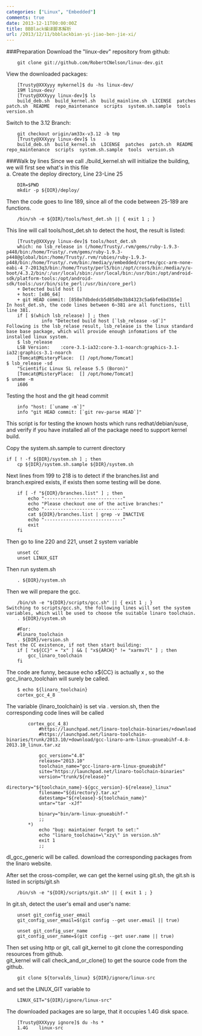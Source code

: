 ```yaml
---
categories: ["Linux", "Embedded"]
comments: true
date: 2013-12-11T00:00:00Z
title: BBBlack编译脚本解析
url: /2013/12/11/bbblackbian-yi-jiao-ben-jie-xi/
---
```


###Preparation
Download the "linux-dev" repository from github:

```
	git clone git://github.com/RobertCNelson/linux-dev.git

```
View the downloaded packages:

```
	[Trusty@XXXyyy mykernel]$ du -hs linux-dev/
	19M	linux-dev/
	[Trusty@XXXyyy linux-dev]$ ls
	build_deb.sh  build_kernel.sh  build_mainline.sh  LICENSE  patches  patch.sh  README  repo_maintenance  scripts  system.sh.sample  tools  version.sh

```
Switch to the 3.12 Branch:

```
	git checkout origin/am33x-v3.12 -b tmp
	[Trusty@XXXyyy linux-dev]$ ls
	build_deb.sh  build_kernel.sh  LICENSE  patches  patch.sh  README  repo_maintenance  scripts  system.sh.sample  tools  version.sh

```
###Walk by lines
Since we call ./build_kernel.sh will initialize the building, we will first see what's in this file    
a. Create the deploy directory, Line 23-Line 25

```
	DIR=$PWD
	mkdir -p ${DIR}/deploy/

```
Then the code goes to line 189, since all of the code between 25-189 are functions. 

```
	/bin/sh -e ${DIR}/tools/host_det.sh || { exit 1 ; }

```
This line will call tools/host_det.sh to detect the host, the result is listed:

```
	[Trusty@XXXyyy linux-dev]$ tools/host_det.sh 
	which: no lsb_release in (/home/Trusty/.rvm/gems/ruby-1.9.3-p448/bin:/home/Trusty/.rvm/gems/ruby-1.9.3-p448@global/bin:/home/Trusty/.rvm/rubies/ruby-1.9.3-p448/bin:/home/Trusty/.rvm/bin:/media/y/embedded/cortex/gcc-arm-none-eabi-4_7-2013q3/bin:/home/Trusty/perl5/bin:/opt/cross/bin:/media/y/u-boot/4.3.2/bin/:/usr/local/sbin:/usr/local/bin:/usr/bin:/opt/android-sdk/platform-tools:/opt/android-sdk/tools:/usr/bin/site_perl:/usr/bin/core_perl)
	+ Detected build host []
	+ host: [x86_64]
	+ git HEAD commit: [858e7dbdedcb5d85d0e3b84323c5a6bfe6bd3b5e]
In host_det.sh, the code lines between 6~381 are all functions, till line 381. 
	if [ $(which lsb_release) ] ; then
	         info "Detected build host [`lsb_release -sd`]"
Following is the lsb_relase result, lsb_release is the linux standard base base package, which will provide enough infomations of the installed linux system. 
	$ lsb_release
	LSB Version:	:core-3.1-ia32:core-3.1-noarch:graphics-3.1-ia32:graphics-3.1-noarch
	[Tomcat@MisteryPlace:  [] /opt/home/Tomcat]                                                                                        $ lsb_release -sd
	"Scientific Linux SL release 5.5 (Boron)"
	[Tomcat@MisteryPlace:  [] /opt/home/Tomcat]                                                                                        $ uname -m
	i686

```
Testing the host and the git head commit

```
	info "host: [`uname -m`]"
	info "git HEAD commit: [`git rev-parse HEAD`]"

```
This script is for testing the known hosts which runs redhat/debian/suse, and verify if you have installed all of the package need to support kernel build.     

Copy the system.sh.sample to current directory

```
if [ ! -f ${DIR}/system.sh ] ; then
	cp ${DIR}/system.sh.sample ${DIR}/system.sh

```
Next lines from 199 to 218 is to detect if the branches.list and branch.expired exists, if exists then some testing will be done.

```
	if [ -f "${DIR}/branches.list" ] ; then
		echo "-----------------------------"
		echo "Please checkout one of the active branches:"
		echo "-----------------------------"
		cat ${DIR}/branches.list | grep -v INACTIVE
		echo "-----------------------------"
		exit
	fi

```
Then go to line 220 and 221, unset 2 system variable

```
	unset CC
	unset LINUX_GIT

```
Then run system.sh

```
	. ${DIR}/system.sh

```
Then we will prepare the gcc.

```
	/bin/sh -e "${DIR}/scripts/gcc.sh" || { exit 1 ; }
Switching to scripts/gcc.sh, the following lines will set the system variables, which will be used to choose the suitable linaro toolchain. 
	. ${DIR}/system.sh
	
	#For:
	#linaro_toolchain
	. ${DIR}/version.sh
Test the CC existence, if not then start building:
	if [ "x${CC}" = "x" ] && [ "x${ARCH}" != "xarmv7l" ] ; then
		gcc_linaro_toolchain
	fi

```
The code are funny, because echo x${CC} is actually x , so the gcc_linaro_toolchain will surely be called.     

```
	$ echo ${linaro_toolchain}
	cortex_gcc_4_8

```
The variable {linaro_toolchain} is set via . version.sh, then the corresponding code lines will be called

```
		cortex_gcc_4_8)
			#https://launchpad.net/linaro-toolchain-binaries/+download
			#https://launchpad.net/linaro-toolchain-binaries/trunk/2013.10/+download/gcc-linaro-arm-linux-gnueabihf-4.8-2013.10_linux.tar.xz
	
			gcc_version="4.8"
			release="2013.10"
			toolchain_name="gcc-linaro-arm-linux-gnueabihf"
			site="https://launchpad.net/linaro-toolchain-binaries"
			version="trunk/${release}"
			directory="${toolchain_name}-${gcc_version}-${release}_linux"
			filename="${directory}.tar.xz"
			datestamp="${release}-${toolchain_name}"
			untar="tar -xJf"
	
			binary="bin/arm-linux-gnueabihf-"
			;;
		*)
			echo "bug: maintainer forgot to set:"
			echo "linaro_toolchain=\"xzy\" in version.sh"
			exit 1
			;;

```
dl_gcc_generic will be called. download the corresponding packages from the linaro website.    

After set the cross-compiler, we can get the kernel using git.sh, the git.sh is listed in scripts/git.sh

```
	/bin/sh -e "${DIR}/scripts/git.sh" || { exit 1 ; }

```
In git.sh, detect the user's email and user's name:

```
	unset git_config_user_email
	git_config_user_email=$(git config --get user.email || true)
	
	unset git_config_user_name
	git_config_user_name=$(git config --get user.name || true)

```
Then set using http or git, call git_kernel to git clone the corresponding resources from github.    
git_kernel will call check_and_or_clone() to get the source code from the github.     

```
	git clone ${torvalds_linux} ${DIR}/ignore/linux-src

```
and set the LINUX_GIT variable to 

```
	LINUX_GIT="${DIR}/ignore/linux-src"

```
The downloaded packages are so large, that it occupies 1.4G disk space. 

```
	[Trusty@XXXyyy ignore]$ du -hs *
	1.4G	linux-src

```

